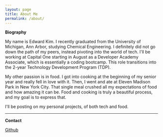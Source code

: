 ```yaml
---
layout: page
title: About Me
permalink: /about/
---
```

<!-- ![](/assets/images/self.jpg) -->
<!-- <img src="/assets/images/self.jpg" align="right" width="400"/> -->

**Biography**

My name is Edward Kim. I recently graduated from the University of Michigan, Ann Arbor, studying Chemical Engineering. I definitely did not go down the path of my peers, instead pivoting into the world of tech. I'll be working at Capital One starting in August as a Developer Academy Associate, which is essentially a coding bootcamp. This role transitions into the 2-year Technology Development Program (TDP).

My other passion is in food. I got into cooking at the beginning of my senior year and really fell in love with it.  Then, I went and ate at Eleven Madison Park in New York City. That single meal crushed all my expectations of food and how amazing it can be. Food and cooking is truly a beautiful process, and my goal is to express that. 

I'll be posting on my personal projects, of both tech and food. 

---
**Contact** 

[Github](https://github.com/edward1kim)

